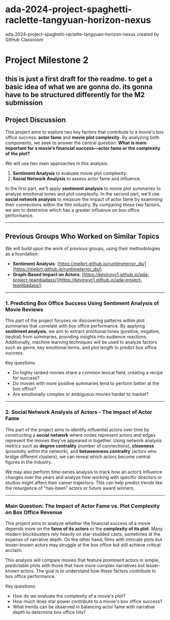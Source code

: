 # ada-2024-project-spaghetti-raclette-tangyuan-horizon-nexus
ada-2024-project-spaghetti-raclette-tangyuan-horizon-nexus created by GitHub Classroom
# Project Milestone 2


## this is just a first draft for the readme. to get a basic  idea of what we are gonna do. its gonna have to be structured differently for the M2 submission 

## Project Discussion

This project aims to explore two key factors that contribute to a movie's box office success: **actor fame** and **movie plot complexity**. By analyzing both components, we seek to answer the central question: **What is more important for a movie’s financial success—actor fame or the complexity of the plot?**

We will use two main approaches in this analysis:
1. **Sentiment Analysis** to evaluate movie plot complexity.
2. **Social Network Analysis** to assess actor fame and influence.

In the first part, we'll apply **sentiment analysis** to movie plot summaries to analyze emotional tones and plot complexity. In the second part, we'll use **social network analysis** to measure the impact of actor fame by examining their connections within the film industry. By comparing these two factors, we aim to determine which has a greater influence on box office performance.

---

## Previous Groups Who Worked on Similar Topics

We will build upon the work of previous groups, using their methodologies as a foundation:

- **Sentiment Analysis**: [https://melbrt.github.io/runtimeterror_ds/](https://melbrt.github.io/runtimeterror_ds/)
- **Graph-Based Impact on Actors**: [https://kevinxyc1.github.io/ada-project-teambadass/](https://kevinxyc1.github.io/ada-project-teambadass/)

---

### 1. Predicting Box Office Success Using Sentiment Analysis of Movie Reviews

This part of the project focuses on discovering patterns within plot summaries that correlate with box office performance. By applying **sentiment analysis**, we aim to extract emotional tones (positive, negative, neutral) from summaries, providing insights into audience reactions. Additionally, machine learning techniques will be used to analyze factors such as genre, key emotional terms, and plot length to predict box office success.

Key questions:
- Do highly ranked movies share a common lexical field, creating a recipe for success?
- Do movies with more positive summaries tend to perform better at the box office?
- Are emotionally complex or ambiguous movies harder to market?

---

### 2. Social Network Analysis of Actors - The Impact of Actor Fame

This part of the project aims to identify influential actors over time by constructing a **social network** where nodes represent actors and edges represent the movies they've appeared in together. Using network analysis metrics such as **degree centrality** (number of connections), **closeness** (proximity within the network), and **betweenness centrality** (actors who bridge different clusters), we can reveal which actors become central figures in the industry.

We may also perform time-series analysis to track how an actor’s influence changes over the years and analyze how working with specific directors or studios might affect their career trajectory. This can help predict trends like the resurgence of "has-been" actors or future award winners.

---

### Main Question: The Impact of Actor Fame vs. Plot Complexity on Box Office Revenue

This project aims to analyze whether the financial success of a movie depends more on the **fame of its actors** or the **complexity of its plot**. Many modern blockbusters rely heavily on star-studded casts, sometimes at the expense of narrative depth. On the other hand, films with intricate plots but lesser-known actors may struggle at the box office but still achieve critical acclaim.

This analysis will compare movies that feature prominent actors in simple, predictable plots with those that have more complex narratives but lesser-known actors. The goal is to understand how these factors contribute to box office performance.

Key questions:
- How do we evaluate the complexity of a movie's plot?
- How much does star power contribute to a movie's box office success?
- What trends can be observed in balancing actor fame with narrative depth to determine box office hits?

